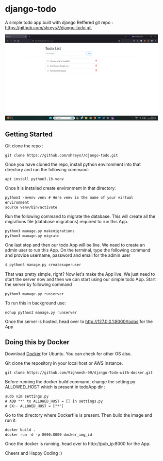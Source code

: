 # django-todo
A simple todo app built with django
Reffered git repo : https://github.com/shreys7/django-todo.git

![todo App](todo.png)

## Getting Started
Git clone the repo :
```shell
git clone https://github.com/shreys7/django-todo.git
```
Once you have cloned the repo, install python environment into that directory and run the following command:
```shell
apt install python3.10-venv
```
Once it is installed create environment in that directory:
```shell
python3 -mvenv venv # Here venv is the name of your virtual environment
source venv/bin/activate
```
Run the following command to migrate the database. This will create all the migrations file (database migrations) required to run this App.
```shell
python3 manage.py makemigrations
python3 manage.py migrate
```
One last step and then our todo App will be live. We need to create an admin user to run this App. On the terminal, type the following command and provide username, password and email for the admin user
```bash
$ python3 manage.py createsuperuser
```

That was pretty simple, right? Now let's make the App live. We just need to start the server now and then we can start using our simple todo App. Start the server by following command

```shell
python3 manage.py runserver
```
To run this in background use:
```shell
nohup python3 manage.py runserver
```

Once the server is hosted, head over to http://127.0.0.1:8000/todos for the App.

## Doing this by Docker

Download [Docker](https://docs.docker.com/engine/install/ubuntu/) for Ubuntu. You can check for other OS also.

Git clone the repository in your local host or AWS instance. 
```shell
git clone https://github.com/Vighnesh-99/django-Todo-with-docker.git
```
Before running the docker build command, change the setting.py ALLOWED_HOST which is present in todoApp dir :
```shell
sudo vim settings.py
# ADD "*" to ALLOWED_HOST = [] in settings.py 
# EX:- ALLOWED_HOST = ["*"] 
```
Go to the directory where Dockerfile is present. Then build the image and run it.
```shell
docker build .
docker run -d -p 8000:8000 docker_img_id
```

Once the docker is running, head over to http://pub_ip:8000 for the App.

Cheers and Happy Coding :)
